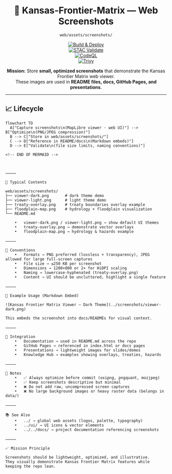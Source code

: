<div align="center">

# 📸 Kansas-Frontier-Matrix — Web Screenshots  
`web/assets/screenshots/`

[![Build & Deploy](https://github.com/bartytime4life/Kansas-Frontier-Matrix/actions/workflows/site.yml/badge.svg)](https://github.com/bartytime4life/Kansas-Frontier-Matrix/actions/workflows/site.yml)  
[![STAC Validate](https://github.com/bartytime4life/Kansas-Frontier-Matrix/actions/workflows/stac-validate.yml/badge.svg)](https://github.com/bartytime4life/Kansas-Frontier-Matrix/actions/workflows/stac-validate.yml)  
[![CodeQL](https://github.com/bartytime4life/Kansas-Frontier-Matrix/actions/workflows/codeql.yml/badge.svg)](https://github.com/bartytime4life/Kansas-Frontier-Matrix/actions/workflows/codeql.yml)  
[![Trivy](https://github.com/bartytime4life/Kansas-Frontier-Matrix/actions/workflows/trivy.yml/badge.svg)](https://github.com/bartytime4life/Kansas-Frontier-Matrix/actions/workflows/trivy.yml)

**Mission:** Store **small, optimized screenshots** that demonstrate the Kansas Frontier Matrix web viewer.  
These images are used in **README files, docs, GitHub Pages, and presentations**.

</div>

---

## 📈 Lifecycle

```mermaid
flowchart TD
  A["Capture screenshots\n(MapLibre viewer · web UI)"] --> B["Optimize\n(PNG/JPEG compression)"]
  B --> C["Store in web/assets/screenshots/"]
  C --> D["Reference in README/docs\n(Markdown embeds)"]
  D --> E["Validate\n(file size limits, naming conventions)"]

<!-- END OF MERMAID -->



⸻

📂 Typical Contents

web/assets/screenshots/
├── viewer-dark.png       # dark theme demo
├── viewer-light.png      # light theme demo
├── treaty-overlay.png    # treaty boundaries overlay example
├── floodplain-map.png    # hydrology + floodplain visualization
└── README.md

	•	viewer-dark.png / viewer-light.png → show default UI themes
	•	treaty-overlay.png → demonstrate vector overlays
	•	floodplain-map.png → hydrology & hazards example

⸻

🧭 Conventions
	•	Formats → PNG preferred (lossless + transparency), JPEG allowed for large full-screen captures
	•	File size → ≤250 KB per screenshot
	•	Dimensions → 1200×800 or 2× for HiDPI scaling
	•	Naming → lowercase-hyphenated (treaty-overlay.png)
	•	Content → UI should be uncluttered, highlight a single feature

⸻

📑 Example Usage (Markdown Embed)

![Kansas Frontier Matrix Viewer — Dark Theme](../screenshots/viewer-dark.png)

This embeds the screenshot into docs/READMEs for visual context.

⸻

🔗 Integration
	•	Documentation → used in README.md across the repo
	•	GitHub Pages → referenced in index.html or docs pages
	•	Presentations → lightweight images for slides/demos
	•	Knowledge Hub → examples showing overlays, treaties, hazards

⸻

📝 Notes
	•	✅ Always optimize before commit (oxipng, pngquant, mozjpeg)
	•	✅ Keep screenshots descriptive but minimal
	•	❌ Do not add raw, uncompressed screen captures
	•	❌ No large background images or heavy raster data (belongs in data/)

⸻

📚 See Also
	•	../ → global web assets (logos, palette, typography)
	•	../ui/ → UI icons & vector elements
	•	../../docs/ → project documentation referencing screenshots

⸻

✅ Mission Principle

Screenshots should be lightweight, optimized, and illustrative.
They visually demonstrate Kansas Frontier Matrix features while keeping the repo lean.
